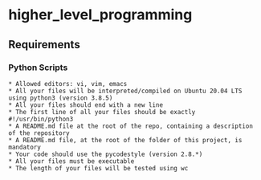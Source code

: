 # higher_level_programming

## Requirements

### Python Scripts

    * Allowed editors: vi, vim, emacs
    * All your files will be interpreted/compiled on Ubuntu 20.04 LTS using python3 (version 3.8.5)
    * All your files should end with a new line
    * The first line of all your files should be exactly #!/usr/bin/python3
    * A README.md file at the root of the repo, containing a description of the repository
    * A README.md file, at the root of the folder of this project, is mandatory
    * Your code should use the pycodestyle (version 2.8.*)
    * All your files must be executable
    * The length of your files will be tested using wc
